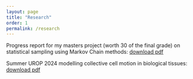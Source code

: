 ```yaml
---
layout: page
title: "Research"
order: 1
permalink: /research
---
```


Progress report for my masters project (worth 30 of the final grade) on statistical sampling using Markov Chain methods: [download pdf](/documents/interimReport.pdf)

Summer UROP 2024 modelling collective cell motion in biological tissues: [download pdf](/documents/UROP2024.pdf)
